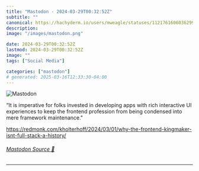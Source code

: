 ```yaml
---
title: "Mastodon - 2024-03-29T00:32:52Z"
subtitle: ""
canonical: https://hachyderm.io/users/mweagle/statuses/112176160603629915
description:
image: "/images/mastodon.png"

date: 2024-03-29T00:32:52Z
lastmod: 2024-03-29T00:32:52Z
image: ""
tags: ["Social Media"]

categories: ["mastodon"]
# generated: 2025-03-16T12:33:30-04:00
---
```

![Mastodon](/images/mastodon.png)

<p>“It is imperative for folks invested in developing apps with rich interactive UI experiences to keep the frontend profession from being condensed into mere framework maintenance.&quot;</p><p><a href="https://redmonk.com/kholterhoff/2024/03/01/why-the-frontend-kingmaker-isnt-full-stack-a-history/" target="_blank" rel="nofollow noopener noreferrer" translate="no"><span class="invisible">https://</span><span class="ellipsis">redmonk.com/kholterhoff/2024/0</span><span class="invisible">3/01/why-the-frontend-kingmaker-isnt-full-stack-a-history/</span></a></p>


###### [Mastodon Source 🐘](https://hachyderm.io/@mweagle/112176160603629915)

___
